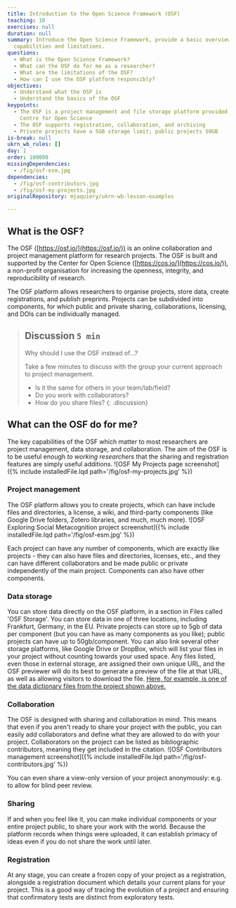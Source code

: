 ```yaml
---
title: Introduction to the Open Science Framework (OSF)
teaching: 10
exercises: null
duration: null
summary: Introduce the Open Science Framework, provide a basic overview of its
  capabilities and limitations.
questions:
  - What is the Open Science Framework?
  - What can the OSF do for me as a researcher?
  - What are the limitations of the OSF?
  - How can I use the OSF platform responsibly?
objectives:
  - Understand what the OSF is
  - Understand the basics of the OSF
keypoints:
  - The OSF is a project management and file storage platform provided by the
    Centre for Open Science
  - The OSF supports registration, collaboration, and archiving
  - Private projects have a 5GB storage limit; public projects 50GB
is-break: null
ukrn_wb_rules: []
day: 1
order: 100000
missingDependencies:
  - /fig/osf-esm.jpg
dependencies:
  - /fig/osf-contributors.jpg
  - /fig/osf-my-projects.jpg
originalRepository: mjaquiery/ukrn-wb-lesson-examples

---
```

## What is the OSF?

The OSF ([https://osf.io/](https://osf.io/)) is an online collaboration and project management platform for research projects. 
The OSF is built and supported by the Center for Open Science ([https://cos.io/](https://cos.io/)), a non-profit organisation for increasing the openness, integrity, and reproducibility of research.

The OSF platform allows researchers to organise projects, store data, create registrations, and publish preprints. 
Projects can be subdivided into components, for which public and private sharing, collaborations, licensing, and DOIs can be individually managed.

> ## Discussion `5 min`
> Why should I use the OSF instead of...?
>
> Take a few minutes to discuss with the group your current approach to project management. 
> * Is it the same for others in your team/lab/field? 
> * Do you work with collaborators? 
> * How do you share files?
{: .discussion}

## What can the OSF do for me?

The key capabilities of the OSF which matter to most researchers are project management, data storage, and collaboration.
The aim of the OSF is to be useful enough _to working researchers_ that the sharing and registration features are simply useful additions.
![OSF My Projects page screenshot]({% include installedFile.lqd path='/fig/osf-my-projects.jpg' %})

### Project management

The OSF platform allows you to create projects, which can have include files and directories, a license, a wiki, and third-party components (like Google Drive folders, Zotero libraries, and much, much more).
![OSF Exploring Social Metacognition project screenshot]({% include installedFile.lqd path='/fig/osf-esm.jpg' %})

Each project can have any number of components, which are exactly like projects - they can also have files and directories, licenses, etc., and they can have different collaborators and be made public or private independently of the main project.
Components can also have other components.

### Data storage

You can store data directly on the OSF platform, in a section in Files called 'OSF Storage'.
You can store data in one of three locations, including Frankfurt, Germany, in the EU.
Private projects can store up to 5gb of data per component (but you can have as many components as you like); public projects can have up to 50gb/component.
You can also link several other storage platforms, like Google Drive or DropBox, which will list your files in your project without counting towards your used space.
Any files listed, even those in external storage, are assigned their own unique URL, and the OSF previewer will do its best to generate a preview of the file at that URL, as well as allowing visitors to download the file.
[Here, for example, is one of the data dictionary files from the project shown above.](https://osf.io/kjm9h/)

### Collaboration

The OSF is designed with sharing and collaboration in mind. 
This means that even if you aren't ready to share your project with the public, you can easily add collaborators and define what they are allowed to do with your project.
Collaborators on the project can be listed as bibliographic contributors, meaning they get included in the citation.
![OSF Contributors management screenshot]({% include installedFile.lqd path='/fig/osf-contributors.jpg' %})

You can even share a view-only version of your project anonymously: e.g. to allow for blind peer review. 

### Sharing

If and when you feel like it, you can make individual components or your entire project public, to share your work with the world. 
Because the platform records when things were uploaded, it can establish primacy of ideas even if you do not share the work until later.

### Registration

At any stage, you can create a frozen copy of your project as a registration, alongside a registration document which details your current plans for your project.
This is a good way of tracing the evolution of a project and ensuring that confirmatory tests are distinct from exploratory tests.